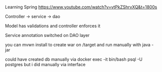 Learning Spring
https://www.youtube.com/watch?v=vtPkZShrvXQ&t=1800s

Controller -> service -> dao

Model has validations and controller enforces it

Service annotation switched on DAO layer

you can mvwn install to create war on /target and run manually with java -jar <file>

could have created db manually via
docker exec -it <instance> bin/bash
psql -U postgres
but i did manually via interface
